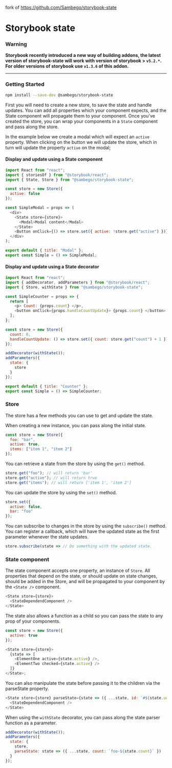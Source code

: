 fork of https://github.com/Sambego/storybook-state

# Storybook state

### Warning

**Storybook recently introduced a new way of building addons, the latest version of storybook-state will work with version of storybook > `v5.2.*`. For older versions of storybook use `v1.3.6` of this addon.**

---

### Getting Started

```sh
npm install --save-dev @sambego/storybook-state
```

First you will need to create a new store, to save the state and handle updates.
You can add all properties which your component expects, and the State component will propagate them to your component.
Once you've created the store, you can wrap your components in a `State` component and pass along the store.

In the example below we create a modal which will expect an `active` property.
When clicking on the button we will update the store, which in turn will update the property `active` on the modal;

#### Display and update using a State component

```js
import React from "react";
import { storiesOf } from "@storybook/react";
import { State, Store } from "@sambego/storybook-state";

const store = new Store({
  active: false
});

const SimpleModal = props => (
  <div>
    <State store={store}>
      <Modal>Modal content</Modal>
    </State>
    <Button onClick={() => store.set({ active: !store.get("active") })} />
  </div>
);

export default { title: "Modal" };
export const Simple = () => SimpleModal;
```

#### Display and update using a State decorator

```js
import React from "react";
import { addDecorator, addParameters } from "@storybook/react";
import { Store, withState } from "@sambego/storybook-state";

const SimpleCounter = props => {
  return [
    <p> Count: {props.count} </p>,
    <button onClick={props.handleCountUpdate}> {props.count} </button>
  ];
};

const store = new Store({
  count: 0,
  handleCountUpdate: () => store.set({ count: store.get("count") + 1 })
});

addDecorator(withState());
addParameters({
  state: {
    store
  }
});

export default { title: "Counter" };
export const Simple = () => SimpleCounter;
```

### Store

The store has a few methods you can use to get and update the state.

When creating a new instance, you can pass along the initial state.

```js
const store = new Store({
  foo: "bar",
  active: true,
  items: ["item 1", "item 2"]
});
```

You can retrieve a state from the store by using the `get()` method.

```js
store.get("foo"); // will return 'bar'
store.get("active"); // will return true
store.get("items"); // will return ['item 1', 'item 2']
```

You can update the store by using the `set()` method.

```js
store.set({
  active: false,
  bar: "foo"
});
```

You can subscribe to changes in the store by using the `subscribe()` method.
You can register a callback, which will have the updated state as the first parameter whenever the state updates.

```js
store.subscribe(state => // Do something with the updated state.
```

### State component

The state component accepts one property, an instance of `Store`. All properties that depend on the state, or should update on state changes, should be added in the Store, and will be propagated to your component by the `<State />` component.

```js
<State store={store}>
  <StateDependendComponent />
</State>
```

The state also allows a function as a child so you can pass the state to any prop of your components.

```js
const store = new Store({
  active: true
});

<State store={store}>
  {state => [
    <ElementOne active={state.active} />,
    <ElementTwo checked={state.active} />
  ]}
</State>;
```

You can also manipulate the state before passing it to the children via the parseState property.

```js
<State store={store} parseState={state => ({ ...state, id: `#${state.uuid}` })}>
  <StateDependendComponent />
</State>
```

When using the `withState` decorator, you can pass along the state parser function as a parameter.

```js
addDecorator(withState());
addParameters({
  state: {
    store,
    parseState: state => ({ ...state, count: `foo-${state.count}` })
  }
});
```

